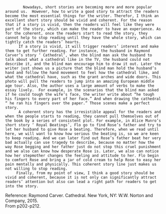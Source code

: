             Nowadays, short stories are becoming more and more popular around us.  However, how to write a good story to attract the readers become the most essential things for the writer. Therefor, I think an excellent short story should be vivid and coherent. For the reason that if a story is vivid, then the readers will feel like they were part of the story, which can make the reader to have an experience. As for the coherent, once the readers start to read the story, they cannot help to stop reading until they have the whole story, which can tightly catch the readers’ hearts.
          If a story is vivid, it will trigger readers’ interest and make them to get further reading. For instance, the husband in Raymond Carver’s story ‘ Cathedral’, when the blind man ask the husband to talk about what a cathedral like in the TV, the husband could not describe it, and the blind man encourage him to draw it out. Later the writer just shows us a picture that the blind man hold the husband’s hand and follow the hand movement to feel how the cathedral like, and what the cathedral have, such as the grant arches and wide doors. This photo will pull the readers to jump into an amazing European middle age tour. Also, the author uses a large amount of verbs to make the essay lively.  For example, in the scenarios that the blind man asked if he could tough the wife’s face, the writer write about “he tough his fingers to every part of her face.” And when drawing the cathedral “ he ran his fingers over the paper.” Those scenes make a perfect story.
          A coherent story has the irresistible appeal for the readers and when the people starts to reading, they cannot pull themselves out of the book by a series of consistent plot. For example, in Alice Munro’s short story ‘ Royal Beatings’, Flo go to find Rose’s father and try to let her husband to give Rose a beating. Therefore, when we read until here, we will want to know how serious the beating is, so we are keen to keep reading. And we can later find out Rose’s father beat her very bad actually can use tragedy to describe, because no matter how the way Rose begging and her father just do not stop this cruel punishment and we also can know how desperate Rose is. Later, we also can notice how her stepmother changes the feeling and attitude to her. Flo begin to comfort Rose and bring a jar of cold cream to help Rose to easy her pain mentally and physically. This coherent story line just makes us not willing to stop reading.
         Finally, from my point of view, I think a good story should be vivid and coherent, because it is not only can significantly attract readers’ attention but also can lead a right path for readers to get into the story.







Reference:
Raymond Carver. Cathedral. New York, NY: W.W. Norton and Company, 2015.         
From p202-p212.
